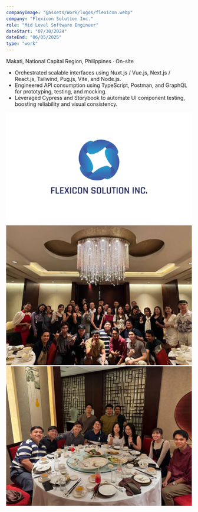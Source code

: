 ```yaml
---
companyImage: "@assets/Work/logos/flexicon.webp"
company: "Flexicon Solution Inc."
role: "Mid Level Software Engineer"
dateStart: "07/30/2024"
dateEnd: "06/05/2025"
type: "work"
---
```


Makati, National Capital Region, Philippines · On-site

- Orchestrated scalable interfaces using Nuxt.js / Vue.js, Next.js / React.js, Tailwind, Pug.js, Vite, and Node.js.
- Engineered API consumption using TypeScript, Postman, and GraphQL for prototyping, testing, and mocking.
- Leveraged Cypress and Storybook to automate UI component testing, boosting reliability and visual consistency.

<div class="flex flex-col md:flex-row items-start md:items-center gap-6">
    <div class="flex-wrap w-11/12 md:w-1/3">
        <img src="/src/assets/Work/corporate/flexicon_banner.webp" alt="Flexicon" class="shadow-md rounded-md">
    </div>
    <div class="flex-wrap w-11/12 md:w-1/3">
        <img src="/src/assets/Work/corporate/Flexicon1.webp" alt="Flexicon" class="shadow-md rounded-md">
    </div>
    <div class="flex-wrap w-11/12 md:w-1/3">
        <img src="/src/assets/Work/corporate/Flexicon2.webp" alt="Flexicon" class="shadow-md rounded-md">
    </div>
</div>
